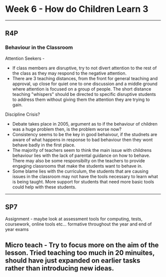 # Week 6 - How do Children Learn 3
---

## R4P

### Behaviour in the Classroom
Attention Seekers - 
* If class members are disruptive, try to not divert attention to the rest of the class as they may respond to the negative attention.
* There are 3 teaching distances, from the front for general teaching and approval, up close for quiet one to one discussion and a middle ground where attention is focused on a group of people. The short distance teaching "whispers" should be directed to specific disruptive students to address them without giving them the attention they are trying to gain. 

Discipline Crisis?
* Debate takes place in 2005, argument as to if the behaviour of children was a huge problem then, is 
the problem worse now? 
* Consistency seems to be the key in good behaivour, if the studnets are aware of what happens in response to bad behaviour then they wont behave badly in the first place. 
* The majority of teachers seem to think the main issue with childrens behaviour lies with the lack of parental guidance on how to behave. There may also be some responsibilty on the teachers to provide engaging classrooms that make the students want to behave in.
* Some blame lies with the curriculum, the students that are causing issues in the classroom may not have the tools necessary to learn what is being taught. More support for students that need more basic tools could help with these students. 
---

## SP7

Assignment - maybe look at assessment tools for computing, tests, coursework, online tools etc... formative throughout the year and end of year exams

Micro teach - Try to focus more on the aim of the lesson. Tried teaching too much in 20 minuites, should have just expanded on earlier tasks rather than introducing new ideas. 
---
